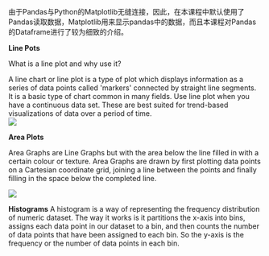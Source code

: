 由于Pandas与Python的Matplotlib无缝连接，因此，在本课程中默认使用了Pandas读取数据，Matplotlib用来显示pandas中的数据，而且本课程对Pandas的Dataframe进行了较为细致的介绍。

**Line Pots**

What is a line plot and why use it?

A line chart or line plot is a type of plot which displays information as a series of data points called 'markers' connected by straight line segments. It is a basic type of chart common in many fields. Use line plot when you have a continuous data set. These are best suited for trend-based visualizations of data over a period of time.  
![](/DataVisualization/images/LinesPots.png)

**Area Plots**

Area Graphs are Line Graphs but with the area below the line filled in with a certain colour or texture. Area Graphs are drawn by first plotting data points on a Cartesian coordinate grid, joining a line between the points and finally filling in the space below the completed line.

![](/DataVisualization/images/areaplots.png)

**Histograms**
A histogram is a way of representing the frequency distribution of numeric dataset. The way it works is it partitions the x-axis into bins, assigns each data point in our dataset to a bin, and then counts the number of data points that have been assigned to each bin. So the y-axis is the frequency or the number of data points in each bin. 

